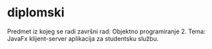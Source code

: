 # diplomski
Predmet iz kojeg se radi završni rad: Objektno programiranje 2.
Tema: JavaFx klijent-server aplikacija za studentsku službu.
